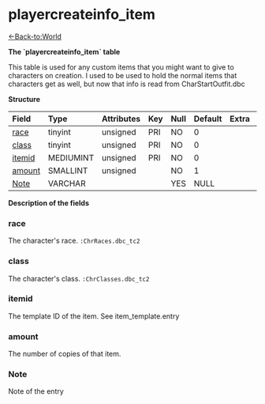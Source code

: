 # playercreateinfo\_item

[<-Back-to:World](database-world.md)

**The \`playercreateinfo\_item\` table**

This table is used for any custom items that you might want to give to characters on creation. I used to be used to hold the normal items that characters get as well, but now that info is read from CharStartOutfit.dbc

**Structure**

| Field       | Type      | Attributes | Key | Null | Default | Extra | Comment |
| :-----------|:----------|:-----------|:----|:-----|:--------|:------|:--------|
| [race][1]   | tinyint   | unsigned   | PRI | NO   | 0       |       |         |
| [class][2]  | tinyint   | unsigned   | PRI | NO   | 0       |       |         |
| [itemid][3] | MEDIUMINT | unsigned   | PRI | NO   | 0       |       |         |
| [amount][4] | SMALLINT  | unsigned   |     | NO   | 1       |       |         |
| [Note][5]   | VARCHAR   |            |     | YES  | NULL    |       |         |

[1]: #race
[2]: #class
[3]: #itemid
[4]: #amount
[5]: #Note

**Description of the fields**

### race

The character's race.
`:ChrRaces.dbc_tc2`

### class

The character's class.
`:ChrClasses.dbc_tc2`

### itemid

The template ID of the item. See item\_template.entry

### amount

The number of copies of that item.

### Note

Note of the entry
